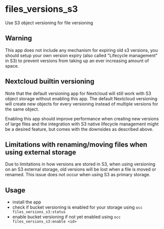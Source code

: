 # files_versions_s3

Use S3 object versioning for file versioning

## Warning

This app does not include any mechanism for expiring old s3 versions,
you should setup your own version expiry (also called "Lifecycle management" in S3)
to prevent versions from taking up an ever increasing amount of space.

## Nextcloud builtin versioning

Note that the default versioning app for Nextcloud will still work with S3 object storage without enabling this app.
The default Nextcloud versioning will create new objects for every versioning instead of multiple versions for the same object.

Enabling this app should improve performance when creating new versions of large files and the integration with S3 native
lifecycle management might be a desired feature, but comes with the downsides as described above.

## Limitations with renaming/moving files when using external storage

Due to limitations in how versions are stored in S3, when using versioning on an S3 external storage,
old versions will be lost when a file is moved or renamed.
This issue does not occur when using S3 as primary storage.


## Usage

- install the app
- check if bucket versioning is enabled for your storage using `occ files_versions_s3:status`
- enable bucket versioning if not yet enabled using `occ files_versions_s3:enable <id>`
